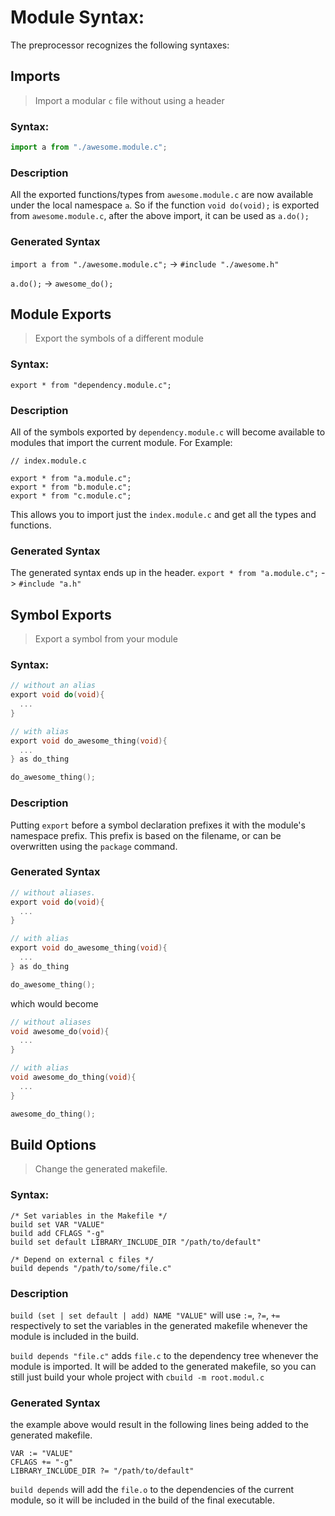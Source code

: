 # Module Syntax:

The preprocessor recognizes the following syntaxes:

## Imports
> Import a modular `c` file without using a header

### Syntax:

```javascript
import a from "./awesome.module.c";
```

### Description
All the exported functions/types from `awesome.module.c` are now available
under the local namespace `a`. So if the function `void do(void);` is
exported from `awesome.module.c`, after the above import, it can be used
as `a.do();`

### Generated Syntax

`import a from "./awesome.module.c";` -> `#include "./awesome.h"`

`a.do();` -> `awesome_do();`


## Module Exports
> Export the symbols of a different module

### Syntax:
`export * from "dependency.module.c";`

### Description
All of the symbols exported by `dependency.module.c` will become available to modules that import the current module. For Example:

```
// index.module.c

export * from "a.module.c";
export * from "b.module.c";
export * from "c.module.c";
```

This allows you to import just the `index.module.c` and get all the types and functions.

### Generated Syntax

The generated syntax ends up in the header.
`export * from "a.module.c";` -> `#include "a.h"` 

## Symbol Exports
> Export a symbol from your module

### Syntax:
```c
// without an alias
export void do(void){
  ...
}

// with alias
export void do_awesome_thing(void){
  ...
} as do_thing

do_awesome_thing();
```

### Description
Putting `export` before a symbol declaration prefixes it with
the module's namespace prefix. This prefix is based on the filename, or can be overwritten using the `package` command.

### Generated Syntax

```c
// without aliases.
export void do(void){
  ...
}

// with alias
export void do_awesome_thing(void){
  ...
} as do_thing

do_awesome_thing();
```

which would become

```c
// without aliases
void awesome_do(void){
  ...
}

// with alias
void awesome_do_thing(void){
  ...
}

awesome_do_thing();
```

## Build Options
> Change the generated makefile.

### Syntax:
```
/* Set variables in the Makefile */
build set VAR "VALUE"
build add CFLAGS "-g"
build set default LIBRARY_INCLUDE_DIR "/path/to/default"

/* Depend on external c files */
build depends "/path/to/some/file.c"
```

### Description
`build (set | set default | add) NAME "VALUE"` will use `:=`, `?=`, `+=` respectively to set the variables in the
generated makefile whenever the module is included in the build.

`build depends "file.c"` adds `file.c` to the dependency tree whenever the module is imported. It will be added to the
generated makefile, so you can still just build your whole project with `cbuild -m root.modul.c`

### Generated Syntax
the example above would result in the following lines being added to the generated makefile.
```make
VAR := "VALUE"
CFLAGS += "-g"
LIBRARY_INCLUDE_DIR ?= "/path/to/default"
```

`build depends` will add the `file.o` to the dependencies of the current module, so it will be included in the build of
the final executable.


